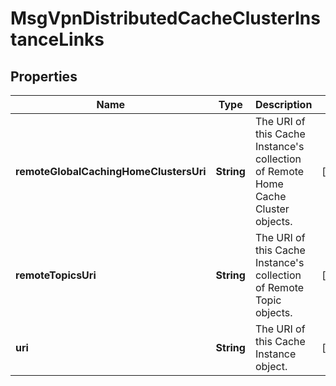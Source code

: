 
# MsgVpnDistributedCacheClusterInstanceLinks

## Properties
Name | Type | Description | Notes
------------ | ------------- | ------------- | -------------
**remoteGlobalCachingHomeClustersUri** | **String** | The URI of this Cache Instance&#39;s collection of Remote Home Cache Cluster objects. |  [optional]
**remoteTopicsUri** | **String** | The URI of this Cache Instance&#39;s collection of Remote Topic objects. |  [optional]
**uri** | **String** | The URI of this Cache Instance object. |  [optional]



